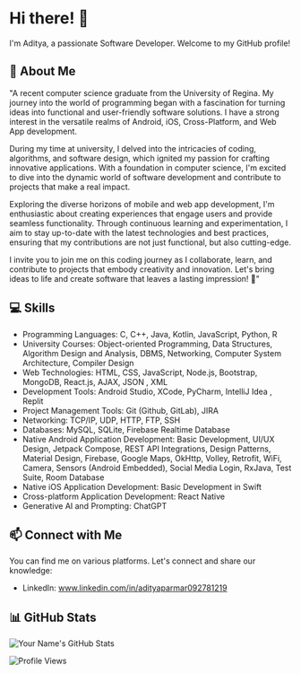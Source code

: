 <!-- Introduction -->
# Hi there! 👋
I'm Aditya, a passionate Software Developer. Welcome to my GitHub profile!

<!-- About Me -->
## 🌟 About Me

"A recent computer science graduate from the University of Regina. My journey into the world of programming began with a fascination for turning ideas into functional and user-friendly software solutions. I have a strong interest in the versatile realms of Android, iOS, Cross-Platform, and Web App development.

During my time at university, I delved into the intricacies of coding, algorithms, and software design, which ignited my passion for crafting innovative applications. With a foundation in computer science, I'm excited to dive into the dynamic world of software development and contribute to projects that make a real impact.

Exploring the diverse horizons of mobile and web app development, I'm enthusiastic about creating experiences that engage users and provide seamless functionality. Through continuous learning and experimentation, I aim to stay up-to-date with the latest technologies and best practices, ensuring that my contributions are not just functional, but also cutting-edge.

I invite you to join me on this coding journey as I collaborate, learn, and contribute to projects that embody creativity and innovation. Let's bring ideas to life and create software that leaves a lasting impression! 🚀"

<!-- Skills -->
## 💻 Skills
- Programming Languages: C, C++, Java, Kotlin, JavaScript, Python, R
- University Courses: Object-oriented Programming, Data Structures, Algorithm 
  Design and Analysis, DBMS, Networking, Computer System Architecture, 
  Compiler Design
- Web Technologies: HTML, CSS, JavaScript, Node.js, Bootstrap, MongoDB, 
  React.js, AJAX, JSON , XML
- Development Tools: Android Studio, XCode, PyCharm, IntelliJ Idea , Replit 
- Project Management Tools: Git (Github, GitLab), JIRA
- Networking: TCP/IP, UDP, HTTP, FTP, SSH
- Databases: MySQL, SQLite, Firebase Realtime Database
- Native Android Application Development: Basic Development, UI/UX Design,
  Jetpack Compose, REST API Integrations, Design Patterns, Material Design,
  Firebase, Google Maps, OkHttp, Volley, Retrofit, WiFi, Camera, Sensors 
  (Android Embedded), Social Media Login, RxJava, Test Suite, Room Database
- Native iOS Application Development: Basic Development in Swift
- Cross-platform Application Development: React Native
- Generative AI and Prompting: ChatGPT


<!-- Connect with Me -->
## 📫 Connect with Me
You can find me on various platforms. Let's connect and share our knowledge:
- LinkedIn: www.linkedin.com/in/adityaparmar092781219

<!-- Stats -->
## 📊 GitHub Stats
![Your Name's GitHub Stats](https://github-readme-stats.vercel.app/api?username=adi6504&show_icons=true&count_private=true&hide=contribs,issues&theme=radical)

<!-- Visitors -->
![Profile Views](https://komarev.com/ghpvc/?username=adi6504)

